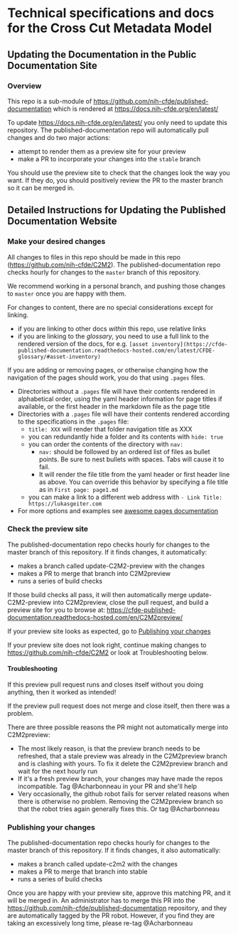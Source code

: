 
# Technical specifications and docs for the Cross Cut Metadata Model 



## Updating the Documentation in the Public Documentation Site

### Overview

This repo is a sub-module of https://github.com/nih-cfde/published-documentation which is rendered at https://docs.nih-cfde.org/en/latest/

To update https://docs.nih-cfde.org/en/latest/ you only need to update this repository. The published-documentation repo will automatically pull changes and do two major actions:

- attempt to render them as a preview site for your preview
- make a PR to incorporate your changes into the `stable` branch

You should use the preview site to check that the changes look the way you want. If they do, you should positively review the PR to the master branch so it can be merged in.

## Detailed Instructions for Updating the Published Documentation Website

### Make your desired changes

 All changes to files in this repo should be made in this repo (https://github.com/nih-cfde/C2M2). The published-documentation repo checks hourly for changes to the `master` branch of this repository.

 We recommend working in a personal branch, and pushing those changes to `master` once you are happy with them.

For changes to content, there are no special considerations except for linking.
 - if you are linking to other docs *within* this repo, use relative links
 - if you are linking to the *glossary*, you need to use a full link to the rendered version of the docs, for e.g. `[asset inventory](https://cfde-published-documentation.readthedocs-hosted.com/en/latest/CFDE-glossary/#asset-inventory)`

If you are adding or removing pages, or otherwise changing how the navigation of the pages should work, you do that using `.pages` files.

- Directories without a `.pages` file will have their contents rendered in alphabetical order, using the yaml header information for page titles if available, or the first header in the markdown file as the page title
- Directories with a `.pages` file will have their contents rendered according to the specifications in the `.pages` file:
  - `title: XXX` will render that folder navigation title as XXX
  - you can redundantly hide a folder and its contents with `hide: true`
  - you can order the contents of the directory with `nav:`
     - `nav:` should be followed by an ordered list of files as bullet points. Be sure to nest bullets with spaces. Tabs will cause it to fail.
     - It will render the file title from the yaml header or first header line as above. You can override this behavior by specifying a file title as in `First page: page1.md`
  - you can make a link to a different web address with `- Link Title: https://lukasgeiter.com`
- For more options and examples see [awesome pages documentation](https://github.com/lukasgeiter/mkdocs-awesome-pages-plugin)

### Check the preview site

The published-documentation repo checks hourly for changes to the master branch of this repository. If it finds changes, it automatically:

- makes a branch called update-C2M2-preview with the changes
- makes a PR to merge that branch into C2M2preview
- runs a series of build checks

If those build checks all pass, it will then automatically merge update-C2M2-preview into C2M2preview, close the pull request, and build a preview site for you to browse at: https://cfde-published-documentation.readthedocs-hosted.com/en/C2M2preview/

If your preview site looks as expected, go to [Publishing your changes](#Publishing-your-changes)

If your preview site does not look right, continue making changes to https://github.com/nih-cfde/C2M2 or look at Troubleshooting below.

#### Troubleshooting

If this preview pull request runs and closes itself without you doing anything, then it worked as intended!

If the preview pull request does not merge and close itself, then there was a problem.

There are three possible reasons the PR might not automatically merge into C2M2preview:

- The most likely reason, is that the preview branch needs to be refreshed, that a stale preview was already in the C2M2preview branch and is clashing with yours. To fix it delete the C2M2preview branch and wait for the next hourly run
- If it's a fresh preview branch, your changes may have made the repos incompatible. Tag @Acharbonneau in your PR and she'll help
- Very occasionally, the github robot fails for server related reasons when there is otherwise no problem. Removing the C2M2preview branch so that the robot tries again generally fixes this. Or tag @Acharbonneau


### Publishing your changes

The published-documentation repo checks hourly for changes to the master branch of this repository. If it finds changes, it also automatically:

- makes a branch called update-c2m2 with the changes
- makes a PR to merge that branch into stable
- runs a series of build checks

Once you are happy with your preview site, approve this matching PR, and it will be merged in. An administrator has to merge this PR into the https://github.com/nih-cfde/published-documentation repository, and they are automatically tagged by the PR robot. However, if you find they are taking an excessively long time, please re-tag @Acharbonneau
